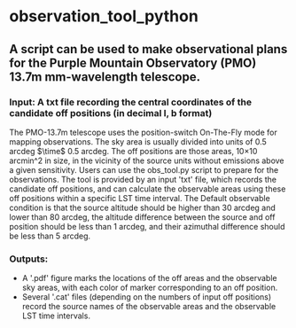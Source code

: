 # observation_tool_python

## A script can be used to make observational plans for the Purple Mountain Observatory (PMO) 13.7m mm-wavelength telescope.

### Input: A txt file recording the central coordinates of the candidate off positions (in decimal l, b format)

The PMO-13.7m telescope uses the position-switch On-The-Fly mode for mapping observations. The sky area is usually divided into units of 0.5 arcdeg $\time$ 0.5 arcdeg. The off positions are those areas, 10$\times$10 arcmin^2 in size, in the vicinity of the source units without emissions above a given sensitivity. Users can use the obs_tool.py script to prepare for the observations. The tool is provided by an input 'txt' file, which records the candidate off positions, and can calculate the observable areas using these off positions within a specific LST time interval. The Default observable condition is that the source altitude should be higher than 30 arcdeg and lower than 80 arcdeg, the altitude difference between the source and off position should be less than 1 arcdeg, and their azimuthal difference should be less than 5 arcdeg. 

### Outputs: 
- A '.pdf' figure marks the locations of the off areas and the observable sky areas, with each color of marker corresponding to an off position. 
- Several '.cat' files (depending on the numbers of input off positions) record the source names of the observable areas and the observable LST time intervals.  
